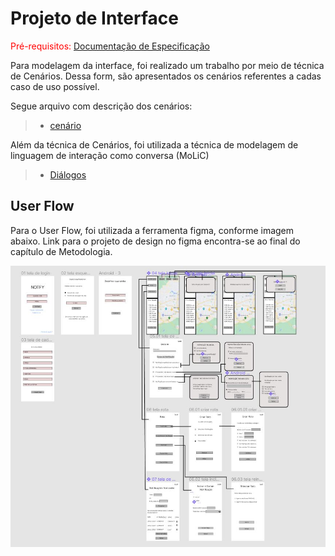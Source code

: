 
# Projeto de Interface

<span style="color:red">Pré-requisitos: <a href="2-Especificação do Projeto.md"> Documentação de Especificação</a></span>

Para modelagem da interface, foi realizado um trabalho por meio de técnica de Cenários. Dessa form, são apresentados os cenários referentes a cadas caso de uso possível.

Segue arquivo com descrição dos cenários:
> - [cenário](https://docs.google.com/document/d/1B6K9W_zBE8XcV7CANFFQRDr3VPNfdjq8b-S5wv8J0kg/edit?usp=sharing)

Além da técnica de Cenários, foi utilizada a técnica de modelagem de linguagem de interação como conversa (MoLiC)

> - [Diálogos](https://docs.google.com/document/d/1WIiUc7DMwxZRAh_IGKJyUTR60-t56-hyS2mxk5zlhiw/edit?usp=sharing)

## User Flow

Para o User Flow, foi utilizada a ferramenta figma, conforme imagem abaixo. Link para o projeto de design no figma encontra-se ao final do capítulo de Metodologia.

![Exemplo de UserFlow](img/userflow.jpg)



 

